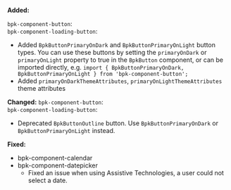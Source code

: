 **Added:**

`bpk-component-button`: </br>
`bpk-component-loading-button`: </br>
- Added `BpkButtonPrimaryOnDark` and `BpkButtonPrimaryOnLight` button types.
You can use these buttons by setting the `primaryOnDark` or `primaryOnLight` property to true in the `BpkButton` component, or can be imported directly, e.g. `import { BpkButtonPrimaryOnDark, BpkButtonPrimaryOnLight } from 'bpk-component-button';`
- Added `primaryOnDarkThemeAttributes`, `primaryOnLightThemeAttributes` theme attributes

**Changed:**
`bpk-component-button`: </br>
`bpk-component-loading-button`: </br>
- Deprecated `BpkButtonOutline` button. Use `BpkButtonPrimaryOnDark` or `BpkButtonPrimaryOnLight` instead.

**Fixed:**
  - bpk-component-calendar
  - bpk-component-datepicker
    - Fixed an issue when using Assistive Technologies, a user could not select a date.
